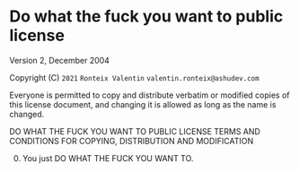# Do what the fuck you want to public license

Version 2, December 2004

Copyright (C) `2021` `Ronteix Valentin` `valentin.ronteix@ashudev.com`

Everyone is permitted to copy and distribute verbatim or modified
copies of this license document, and changing it is allowed as long
as the name is changed.

DO WHAT THE FUCK YOU WANT TO PUBLIC LICENSE
TERMS AND CONDITIONS FOR COPYING, DISTRIBUTION AND MODIFICATION

0. You just DO WHAT THE FUCK YOU WANT TO.
